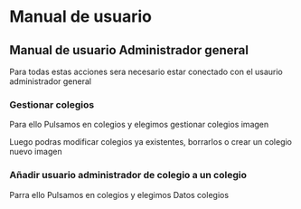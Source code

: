 # Manual de usuario

## Manual de usuario Administrador general

Para todas estas acciones sera necesario estar conectado con el usaurio administrador general

### Gestionar colegios

Para ello Pulsamos en colegios y elegimos gestionar colegios
imagen

Luego podras modificar colegios ya existentes, borrarlos o crear un colegio nuevo
imagen

### Añadir usuario administrador de colegio a un colegio

Parra ello Pulsamos en colegios y elegimos Datos colegios

